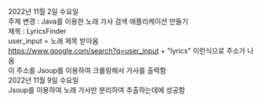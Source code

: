2022년 11월 2일 수요일   
주제 변경 : Java를 이용한 노래 가사 검색 애플리케이션 만들기   
제목 : LyricsFinder   
user_input = 노래 제목 받아옴   
https://www.google.com/search?q=user_input + "lyrics" 이런식으로 주소가 나옴   
이 주소를 Jsoup를 이용하여 크롤링해서 가사를 출력함   
2022년 11월 9일 수요일   
Jsoup를 이용하여 노래 가사만 분리하여 추출하는데에 성공함   
